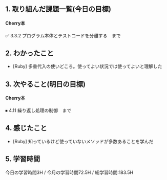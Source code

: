 ## 1. 取り組んだ課題一覧(今日の目標)  
#### Cherry本
✅ 3.3.2 プログラム本体とテストコードを分離する　まで

## 2. わかったこと  
- [Ruby] 多重代入の使いどころ。使ってよい状況では使ってよいと理解した

## 3. 次やること(明日の目標)  
#### Cherry本
⏹ 4.11 繰り返し処理の制御　まで

## 4. 感じたこと
- [Ruby] 知っているけど使っていないメソッドが多数あることを学んだ

## 5. 学習時間
今日の学習時間3H / 今月の学習時間72.5H / 総学習時間:183.5H
